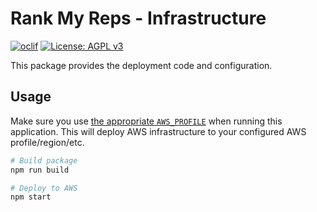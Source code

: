 # Rank My Reps - Infrastructure

[![oclif](https://img.shields.io/badge/cli-oclif-brightgreen.svg)](https://oclif.io)
[![License: AGPL v3](https://img.shields.io/badge/License-AGPL%20v3-blue.svg)](https://www.gnu.org/licenses/agpl-3.0)

This package provides the deployment code and configuration.

## Usage

Make sure you use [the appropriate `AWS_PROFILE`](https://docs.aws.amazon.com/cli/latest/userguide/cli-configure-profiles.html) when running this application. This will deploy AWS infrastructure to your configured AWS profile/region/etc.

```bash
# Build package
npm run build

# Deploy to AWS
npm start
```
